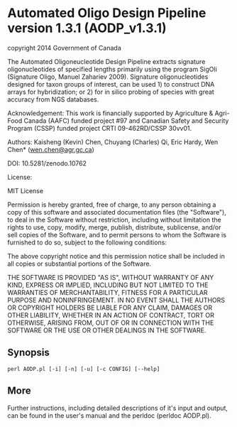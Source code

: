 Automated Oligo Design Pipeline version 1.3.1 (AODP_v1.3.1)
=========================================================
copyright 2014 Government of Canada

The Automated Oligoneucleotide Design Pipeline extracts signature oligonucleotides of specified lengths primarily using the program SigOli (Signature Oligo, Manuel Zahariev 2009). 
Signature oligonucleotides designed for taxon groups of interest, can be used 1) to construct DNA arrays for hybridization; or 2) for in silico probing of species with great accuracy from NGS databases.

Acknowledgement:
This work is financially supported by Agriculture & Agri-Food Canada (AAFC) funded project #97 and Canadian Safety and Security Program (CSSP) funded project CRTI 09-462RD/CSSP 30vv01.

Authors: Kaisheng (Kevin) Chen, Chuyang (Charles) Qi, Eric Hardy, Wen Chen* (wen.chen@agr.gc.ca)

DOI: 10.5281/zenodo.10762

License:

MIT License

Permission is hereby granted, free of charge, to any person obtaining a copy of this software and associated documentation files (the "Software"), to deal in the Software without restriction, including without limitation the rights to use, copy, modify, merge, publish, distribute, sublicense, and/or sell copies of the Software, and to permit persons to whom the Software is furnished to do so, subject to the following conditions:

The above copyright notice and this permission notice shall be included in all copies or substantial portions of the Software.

THE SOFTWARE IS PROVIDED "AS IS", WITHOUT WARRANTY OF ANY KIND, EXPRESS OR IMPLIED, INCLUDING BUT NOT LIMITED TO THE WARRANTIES OF MERCHANTABILITY, FITNESS FOR A PARTICULAR PURPOSE AND NONINFRINGEMENT. IN NO EVENT SHALL THE AUTHORS OR COPYRIGHT HOLDERS BE LIABLE FOR ANY CLAIM, DAMAGES OR OTHER LIABILITY, WHETHER IN AN ACTION OF CONTRACT, TORT OR OTHERWISE, ARISING FROM, OUT OF OR IN CONNECTION WITH THE SOFTWARE OR THE USE OR OTHER DEALINGS IN THE SOFTWARE.


Synopsis
--------

	perl AODP.pl [-i] [-n] [-u] [-c CONFIG] [--help]

More
----

Further instructions, including detailed descriptions of it's input and output, can be found in the 
user's manual and the perldoc (perldoc AODP.pl).




